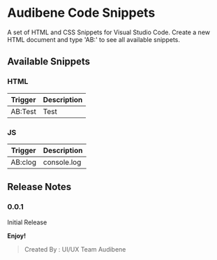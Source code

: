 # Audibene Code Snippets

A set of HTML and CSS Snippets for Visual Studio Code.
Create a new HTML document and type 'AB:' to see all available snippets.

## Available Snippets

### HTML
Trigger | Description
--- | ---
AB:Test | Test

### JS
Trigger | Description
--- | ---
AB:clog | console.log

## Release Notes

### 0.0.1
Initial Release

**Enjoy!**
> Created By : UI/UX Team Audibene